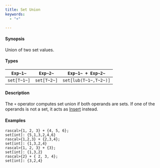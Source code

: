 ```yaml
---
title: Set Union
keywords:
  - "+"

---
```


#### Synopsis

Union of two set values.

#### Types

| `Exp~1~`    |  `Exp~2~`    | `Exp~1~ + Exp~2~`       |
| --- | --- | --- |
| `set[T~1~]` |  `set[T~2~]` | `set[lub(T~1~,T~2~)]`   |


#### Description

The `+` operator computes set union if both operands are sets. If one of the operands is not a set, it acts as [Insert](../../../../../Rascal/Expressions/Values/Set/Insert/) instead.

#### Examples


```rascal-shell 
rascal>{1, 2, 3} + {4, 5, 6};
set[int]: {5,1,3,2,4,6}
rascal>{1,2,3} + {2,3,4};
set[int]: {1,3,2,4}
rascal>{1, 2, 3} + {3};
set[int]: {1,3,2}
rascal>{2} + { 2, 3, 4};
set[int]: {3,2,4}
```


